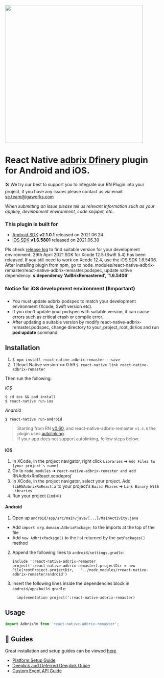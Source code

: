 
<img src="https://adbrix.vn/blog/abx-images/2021/07/banner3.jpg"  width="450">

# React Native [adbrix Dfinery](https://console.dfinery.io/) plugin for Android and iOS.

🛠 We try our best to support you to integrate our RN Plugin into your project, if you have any issues please contact us via email se.team@igaworks.com

*When submitting an issue please tell us relevant information such as your appkey, development environment, code snippet, etc..*

### This plugin is built for

- [Android SDK](https://help.dfinery.io/hc/ko/articles/360006568493-SDK-Release-Note-Android) **v2.1.0.1** released on 2021.06.24
- [iOS SDK](https://help.dfinery.io/hc/ko/articles/360006568953-SDK-Release-Note-iOS) **v1.6.5801** released on 2021.06.30

> 
Pls check [release log](https://help.dfinery.io/hc/ko/articles/360006568953-SDK-Release-Note-iOS) to find suitable version for your development environment.
29th April 2021 SDK for Xcode 12.5 (Swift 5.4) has been released. 
If you still need to work on Xcode 12.4, use the iOS SDK 1.6.5406. After installing plugin from npm, go to node_modules/react-native-adbrix-remaster/react-native-adbrix-remaster.podspec, update native dependency:  **s.dependency 'AdBrixRemastered', '1.6.5406'**

### Notice for iOS development environment (❗Important)
  - You must update adbrix podspec to match your development environment (Xcode, Swift version etc). 
  - If you don't update your podspec with suitable version, it can cause errors such as critical crash or compile error.
  - After updating a suitable version by modify react-native-adbrix-remaster.podspec, change directory to your_project_root_dir/ios and run **pod update** command 

## Installation

1. `$ npm install react-native-adbrix-remaster --save`
2. If React Native version <= 0.59
`$ react-native link react-native-adbrix-remaster`

Then run the following:

*iOS*
```
$ cd ios && pod install
$ react-native run-ios
```

*Android*
```
$ react-native run-android
```

> Starting from RN [v0.60](https://facebook.github.io/react-native/blog/2019/07/03/version-60), and react-native-adbrix-remaster `v1.4.6` the plugin uses [autolinking](https://github.com/react-native-community/cli/blob/master/docs/autolinking.md). <br/>
If your app does not support autolinking, follow steps below:

#### iOS

1. In XCode, in the project navigator, right click `Libraries` ➜ `Add Files to [your project's name]`
2. Go to `node_modules` ➜ `react-native-adbrix-remaster and add `RNAdbrixRmReact.xcodeproj`
3. In XCode, in the project navigator, select your project. Add `libRNAdbrixRmReact.a` to your project's `Build Phases` ➜ `Link Binary With Libraries`
4. Run your project (`Cmd+R`)

#### Android

1. Open up `android/app/src/main/java/[...]/MainActivity.java`
  - Add `import org.domain.AdbrixPackage;` to the imports at the top of the file
  - Add `new AdbrixPackage()` to the list returned by the `getPackages()` method
2. Append the following lines to `android/settings.gradle`:
  	```
  	include ':react-native-adbrix-remaster
  	project(':react-native-adbrix-remaster).projectDir = new File(rootProject.projectDir, 	'../node_modules/rreact-native-adbrix-remaster/android')
  	```
3. Insert the following lines inside the dependencies block in `android/app/build.gradle`:
  	```
      implementation project(':react-native-adbrix-remaster)
  	```



## Usage
```javascript
import AdbrixRm from 'react-native-adbrix-remaster';

```
## 📖 Guides

Great installation and setup guides can be viewed [here](https://help.dfinery.io/hc/en-us/articles/360033981253-Adbrix-Integration-React-Native-).
- [Platform Setup Guide](https://help.dfinery.io/hc/en-us/articles/360033981253-Adbrix-Integration-React-Native-#toc2)
- [Deeplink and Deferred Deeplink Guide](https://help.dfinery.io/hc/en-us/articles/360033981253-Adbrix-Integration-React-Native-#toc5)
- [Custom Event API Guide](https://help.dfinery.io/hc/en-us/articles/360033981253-Adbrix-Integration-React-Native-#toc12)  
